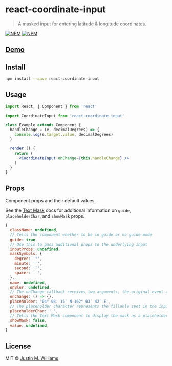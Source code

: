 # react-coordinate-input

> A masked input for entering latitude &amp; longitude coordinates.

[![NPM](https://img.shields.io/npm/v/react-coordinate-input.svg)](https://www.npmjs.com/package/react-coordinate-input) [![NPM](https://img.shields.io/npm/dt/react-coordinate-input.svg)](https://www.npmjs.com/package/react-coordinate-input) 

## [Demo](https://nerdstep.github.io/react-coordinate-input/)

## Install

```bash
npm install --save react-coordinate-input
```

## Usage

```jsx
import React, { Component } from 'react'

import CoordinateInput from 'react-coordinate-input'

class Example extends Component {
  handleChange = (e, decimalDegrees) => {
    console.log(e.target.value, decimalDegrees)
  }

  render () {
    return (
      <CoordinateInput onChange={this.handleChange} />
    )
  }
}
```

## Props

Component props and their default values.

See the [Text Mask](https://github.com/text-mask/text-mask/blob/master/componentDocumentation.md#readme) docs for additional information on `guide`, `placeholderChar`, and `showMask` props.

```javascript
{
  className: undefined,
  // Tells the component whether to be in guide or no guide mode
  guide: true,
  // Use this to pass additional props to the underlying input
  inputProps: undefined,
  maskSymbols: {
    degree: '°',
    minute: '′',
    second: '″',
    spacer: ' ',
  },
  name: undefined,
  onBlur: undefined,
  // The onChange callback receives two arguments, the original event and an array containing the coordinates converted to decimal degrees ([latitude, longitude])
  onChange: () => {},
  placeholder: '04° 08′ 15″ N 162° 03′ 42″ E',
  // The placeholder character represents the fillable spot in the input mask
  placeholderChar: '_',
  // Tells the Text Mask component to display the mask as a placeholder in place of the regular placeholder when the input element value is empty.
  showMask: false,
  value: undefined,
}
```

## License

MIT © [Justin M. Williams](https://github.com/nerdstep)
